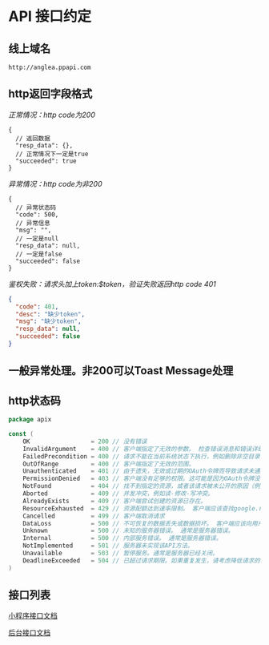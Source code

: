 API 接口约定
================

## 线上域名

`http://anglea.ppapi.com`

## http返回字段格式

*正常情况：http code为200*

```json5
{
  // 返回数据
  "resp_data": {},
  // 正常情况下一定是true
  "succeeded": true
}
```

*异常情况：http code为非200*

```json5
{
  // 异常状态码
  "code": 500,
  // 异常信息
  "msg": "",
  // 一定是null
  "resp_data": null,
  // 一定是false
  "succeeded": false
}
```

*鉴权失败：请求头加上token:$token，验证失败返回http code 401*

```json
{
  "code": 401,
  "desc": "缺少token",
  "msg": "缺少token",
  "resp_data": null,
  "succeeded": false
}
```

## 一般异常处理。非200可以Toast Message处理

## http状态码

```go
package apix

const (
	OK                 = 200 // 没有错误
	InvalidArgument    = 400 // 客户端指定了无效的参数。 检查错误消息和错误详细信息以获取更多信息。
	FailedPrecondition = 400 // 请求不能在当前系统状态下执行，例如删除非空目录
	OutOfRange         = 400 // 客户端指定了无效的范围。
	Unauthenticated    = 401 // 由于遗失，无效或过期的OAuth令牌而导致请求未通过身份验证。
	PermissionDenied   = 403 // 客户端没有足够的权限。这可能是因为OAuth令牌没有正确的范围，客户端没有权限，或者客户端项目尚未启用API。
	NotFound           = 404 // 找不到指定的资源，或者该请求被未公开的原因（例如白名单）拒绝。
	Aborted            = 409 // 并发冲突，例如读-修改-写冲突。
	AlreadyExists      = 409 // 客户端尝试创建的资源已存在。
	ResourceExhausted  = 429 // 资源配额达到速率限制。 客户端应该查找google.rpc.QuotaFailure错误详细信息以获取更多信息。
	Cancelled          = 499 // 客户端取消请求
	DataLoss           = 500 // 不可恢复的数据丢失或数据损坏。 客户端应该向用户报告错误。
	Unknown            = 500 // 未知的服务器错误。 通常是服务器错误。
	Internal           = 500 // 内部服务错误。 通常是服务器错误。
	NotImplemented     = 501 // 服务器未实现该API方法。
	Unavailable        = 503 // 暂停服务。通常是服务器已经关闭。
	DeadlineExceeded   = 504 // 已超过请求期限。如果重复发生，请考虑降低请求的复杂性。
)
```

## 接口列表

[小程序接口文档](/docs/app.md)

[后台接口文档](/docs/admin.md)